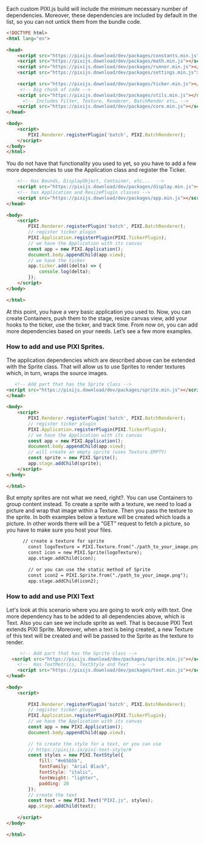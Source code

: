 Each custom PIXI.js build will include the minimum necessary number of dependencies. Moreover,  these dependencies are included by default in the list, so you can not untick them from the bundle code.


```html
<!DOCTYPE html>
<html lang="en">
 
<head> 
    <script src="https://pixijs.download/dev/packages/constants.min.js"></script>
    <script src="https://pixijs.download/dev/packages/math.min.js"></script>
    <script src="https://pixijs.download/dev/packages/runner.min.js"></script>
    <script src="https://pixijs.download/dev/packages/settings.min.js"></script>
 
    <script src="https://pixijs.download/dev/packages/ticker.min.js"></script>
     <!-- Big chunk of code -->
    <script src="https://pixijs.download/dev/packages/utils.min.js"></script>
	  <!-- Includes Filter, Texture, Renderer, BatchRender etc… -->
    <script src="https://pixijs.download/dev/packages/core.min.js"></script>
</head>
 
<body>
    <script>
        PIXI.Renderer.registerPlugin('batch', PIXI.BatchRenderer);
    </script>
</body>
</html>
```





You do not have that functionality you used to yet, so you have to add a few more dependencies to use the Application class and register the Ticker.
```html
    <!-- Has Bounds, DisplayObject, Container, etc...  -->
    <script src="https://pixijs.download/dev/packages/display.min.js"></script>
    <!-- has Application and ResizePlugin classes -->
    <script src="https://pixijs.download/dev/packages/app.min.js"></script>
</head>
 
<body>
    <script>
        PIXI.Renderer.registerPlugin('batch', PIXI.BatchRenderer);
        // register ticker plugin
        PIXI.Application.registerPlugin(PIXI.TickerPlugin); 
        // we have the Application with its canvas    
        const app = new PIXI.Application();
        document.body.appendChild(app.view);
        // we have the ticker 
        app.ticker.add((delta) => {
            console.log(delta);
        });
    </script>
</body>
 
</html>
```
 
At this point, you have a very basic application you used to. Now, you can create Containers, push them to the stage, resize canvas view, add your hooks to the ticker, use the ticker, and track time.
From now on, you can add more dependencies based on your needs.  Let’s see a few more examples.

### How to add and use PIXI Sprites.
The application dependencies which are described above can be extended with the Sprite class. That will allow us to use Sprites to render textures which, in turn, wraps the source images.

```html 
   <!-- Add part that has the Sprite class -->
<script src="https://pixijs.download/dev/packages/sprite.min.js"></script>
</head>
 
<body>
    <script>
        PIXI.Renderer.registerPlugin('batch', PIXI.BatchRenderer);
        // register ticker plugin
        PIXI.Application.registerPlugin(PIXI.TickerPlugin);
        // we have the Application with its canvas    
        const app = new PIXI.Application();
        document.body.appendChild(app.view);
        // will create an empty sprite (uses Texture.EMPTY)
        const sprite = new PIXI.Sprite();
        app.stage.addChild(sprite);
    </script>
</body>
 
</html>
```
	
But empty sprites are not what we need, right?. You can use Containers to group content instead. To create a sprite with a texture, we need to load a picture and wrap that image within a Texture. Then you pass the texture to the sprite.
In both examples below a texture will be created which loads a picture. In other words there will be a “GET” request  to fetch a picture, so you have to make sure you host your files.

```html
      // create a texture for sprite
        const logoTexture = PIXI.Texture.from("./path_to_your_image.png");
        const icon = new PIXI.Sprite(logoTexture);
        app.stage.addChild(icon);
 
        // or you can use the static method of Sprite
        const icon2 = PIXI.Sprite.from("./path_to_your_image.png");
        app.stage.addChild(icon2);
``` 


### How to add and use PIXI Text

Let's look at this scenario where you are going to work only with text. One more dependency has to be added to all dependencies above, which is Text. Also you can see we include sprite as well. That is because PIXI Text extends PIXI Sprite. Moreover, when a text is being created, a new Texture of this text will be created and will be passed to the Sprite as the texture to render.



```html
     <!-- Add part that has the Sprite class -->
  <script src="https://pixijs.download/dev/packages/sprite.min.js"></script>
    <!--  Has TextMetrics, TextStyle and Text   -->
    <script src="https://pixijs.download/dev/packages/text.min.js"></script>
</head>
 
<body>
    <script>
 
        PIXI.Renderer.registerPlugin('batch', PIXI.BatchRenderer);
        // register ticker plugin
        PIXI.Application.registerPlugin(PIXI.TickerPlugin);
        // we have the Application with its canvas    
        const app = new PIXI.Application();
        document.body.appendChild(app.view);
 
        // to create the style for a text, or you can use
        // https://pixijs.io/pixi-text-style/#
        const styles = new PIXI.TextStyle({
            fill: "#e65b5b",
            fontFamily: "Arial Black",
            fontStyle: "italic",
            fontWeight: "lighter",
            padding: 20
        });
        // create the text
        const text = new PIXI.Text("PIXI.js", styles);
        app.stage.addChild(text);
 
    </script>
</body>
 
</html>
```


